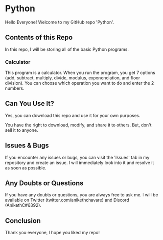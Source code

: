# Python

Hello Everyone! Welcome to my GitHub repo 'Python'.

## Contents of this Repo

In this repo, I will be storing all of the basic Python programs.

### Calculator

This program is a calculator. When you run the program, you get 7 options (add, subtract, multiply, divide, modulus, exponenciation, and floor division). You can choose which operation you want to do and enter the 2 numbers.

## Can You Use It?

Yes, you can download this repo and use it for your own purposes.

You have the right to download, modify, and share it to others. But, don't sell it to anyone.

## Issues & Bugs

If you encounter any issues or bugs, you can visit the 'Issues' tab in my repository and create an issue. I will immediately look into it and resolve it as soon as possible.

## Any Doubts or Questions

If you have any doubts or questions, you are always free to ask me. I will be available on Twitter (twitter.com/anikethchavare) and Discord (AnikethC#6392).

## Conclusion

Thank you everyone, I hope you liked my repo!
